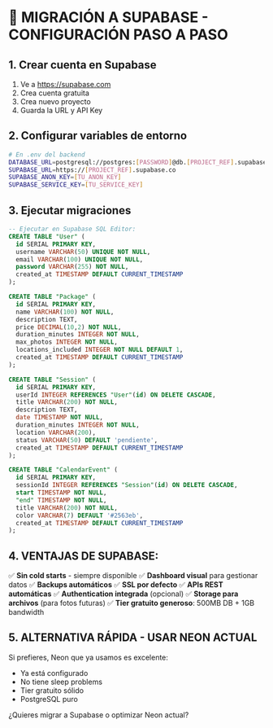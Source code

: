 # 🚀 MIGRACIÓN A SUPABASE - CONFIGURACIÓN PASO A PASO

## 1. Crear cuenta en Supabase
1. Ve a https://supabase.com
2. Crea cuenta gratuita
3. Crea nuevo proyecto
4. Guarda la URL y API Key

## 2. Configurar variables de entorno
```bash
# En .env del backend
DATABASE_URL=postgresql://postgres:[PASSWORD]@db.[PROJECT_REF].supabase.co:5432/postgres
SUPABASE_URL=https://[PROJECT_REF].supabase.co
SUPABASE_ANON_KEY=[TU_ANON_KEY]
SUPABASE_SERVICE_KEY=[TU_SERVICE_KEY]
```

## 3. Ejecutar migraciones
```sql
-- Ejecutar en Supabase SQL Editor:
CREATE TABLE "User" (
  id SERIAL PRIMARY KEY,
  username VARCHAR(50) UNIQUE NOT NULL,
  email VARCHAR(100) UNIQUE NOT NULL,
  password VARCHAR(255) NOT NULL,
  created_at TIMESTAMP DEFAULT CURRENT_TIMESTAMP
);

CREATE TABLE "Package" (
  id SERIAL PRIMARY KEY,
  name VARCHAR(100) NOT NULL,
  description TEXT,
  price DECIMAL(10,2) NOT NULL,
  duration_minutes INTEGER NOT NULL,
  max_photos INTEGER NOT NULL,
  locations_included INTEGER NOT NULL DEFAULT 1,
  created_at TIMESTAMP DEFAULT CURRENT_TIMESTAMP
);

CREATE TABLE "Session" (
  id SERIAL PRIMARY KEY,
  userId INTEGER REFERENCES "User"(id) ON DELETE CASCADE,
  title VARCHAR(200) NOT NULL,
  description TEXT,
  date TIMESTAMP NOT NULL,
  duration_minutes INTEGER NOT NULL,
  location VARCHAR(200),
  status VARCHAR(50) DEFAULT 'pendiente',
  created_at TIMESTAMP DEFAULT CURRENT_TIMESTAMP
);

CREATE TABLE "CalendarEvent" (
  id SERIAL PRIMARY KEY,
  sessionId INTEGER REFERENCES "Session"(id) ON DELETE CASCADE,
  start TIMESTAMP NOT NULL,
  "end" TIMESTAMP NOT NULL,
  title VARCHAR(200) NOT NULL,
  color VARCHAR(7) DEFAULT '#2563eb',
  created_at TIMESTAMP DEFAULT CURRENT_TIMESTAMP
);
```

## 4. VENTAJAS DE SUPABASE:
✅ **Sin cold starts** - siempre disponible
✅ **Dashboard visual** para gestionar datos
✅ **Backups automáticos**
✅ **SSL por defecto**
✅ **APIs REST automáticas**
✅ **Authentication integrada** (opcional)
✅ **Storage para archivos** (para fotos futuras)
✅ **Tier gratuito generoso**: 500MB DB + 1GB bandwidth

## 5. ALTERNATIVA RÁPIDA - USAR NEON ACTUAL
Si prefieres, Neon que ya usamos es excelente:
- Ya está configurado
- No tiene sleep problems
- Tier gratuito sólido
- PostgreSQL puro

¿Quieres migrar a Supabase o optimizar Neon actual?
